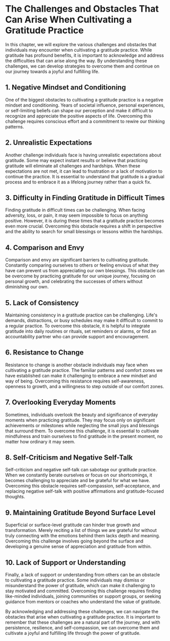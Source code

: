 The Challenges and Obstacles That Can Arise When Cultivating a Gratitude Practice
==========================================================================================

In this chapter, we will explore the various challenges and obstacles that individuals may encounter when cultivating a gratitude practice. While gratitude has profound benefits, it is important to acknowledge and address the difficulties that can arise along the way. By understanding these challenges, we can develop strategies to overcome them and continue on our journey towards a joyful and fulfilling life.

**1. Negative Mindset and Conditioning**
----------------------------------------

One of the biggest obstacles to cultivating a gratitude practice is a negative mindset and conditioning. Years of societal influence, personal experiences, or self-limiting beliefs can shape our perception and make it difficult to recognize and appreciate the positive aspects of life. Overcoming this challenge requires conscious effort and a commitment to rewire our thinking patterns.

**2. Unrealistic Expectations**
-------------------------------

Another challenge individuals face is having unrealistic expectations about gratitude. Some may expect instant results or believe that practicing gratitude will eliminate all challenges and hardships. When these expectations are not met, it can lead to frustration or a lack of motivation to continue the practice. It is essential to understand that gratitude is a gradual process and to embrace it as a lifelong journey rather than a quick fix.

**3. Difficulty in Finding Gratitude in Difficult Times**
---------------------------------------------------------

Finding gratitude in difficult times can be challenging. When facing adversity, loss, or pain, it may seem impossible to focus on anything positive. However, it is during these times that a gratitude practice becomes even more crucial. Overcoming this obstacle requires a shift in perspective and the ability to search for small blessings or lessons within the hardships.

**4. Comparison and Envy**
--------------------------

Comparison and envy are significant barriers to cultivating gratitude. Constantly comparing ourselves to others or feeling envious of what they have can prevent us from appreciating our own blessings. This obstacle can be overcome by practicing gratitude for our unique journey, focusing on personal growth, and celebrating the successes of others without diminishing our own.

**5. Lack of Consistency**
--------------------------

Maintaining consistency in a gratitude practice can be challenging. Life's demands, distractions, or busy schedules may make it difficult to commit to a regular practice. To overcome this obstacle, it is helpful to integrate gratitude into daily routines or rituals, set reminders or alarms, or find an accountability partner who can provide support and encouragement.

**6. Resistance to Change**
---------------------------

Resistance to change is another obstacle individuals may face when cultivating a gratitude practice. The familiar patterns and comfort zones we have established can make it challenging to embrace a new mindset and way of being. Overcoming this resistance requires self-awareness, openness to growth, and a willingness to step outside of our comfort zones.

**7. Overlooking Everyday Moments**
-----------------------------------

Sometimes, individuals overlook the beauty and significance of everyday moments when practicing gratitude. They may focus only on significant achievements or milestones while neglecting the small joys and blessings that surround them. To overcome this challenge, it is essential to cultivate mindfulness and train ourselves to find gratitude in the present moment, no matter how ordinary it may seem.

**8. Self-Criticism and Negative Self-Talk**
--------------------------------------------

Self-criticism and negative self-talk can sabotage our gratitude practice. When we constantly berate ourselves or focus on our shortcomings, it becomes challenging to appreciate and be grateful for what we have. Overcoming this obstacle requires self-compassion, self-acceptance, and replacing negative self-talk with positive affirmations and gratitude-focused thoughts.

**9. Maintaining Gratitude Beyond Surface Level**
-------------------------------------------------

Superficial or surface-level gratitude can hinder true growth and transformation. Merely reciting a list of things we are grateful for without truly connecting with the emotions behind them lacks depth and meaning. Overcoming this challenge involves going beyond the surface and developing a genuine sense of appreciation and gratitude from within.

**10. Lack of Support or Understanding**
----------------------------------------

Finally, a lack of support or understanding from others can be an obstacle to cultivating a gratitude practice. Some individuals may dismiss or misunderstand the power of gratitude, which can make it challenging to stay motivated and committed. Overcoming this challenge requires finding like-minded individuals, joining communities or support groups, or seeking guidance from mentors or coaches who understand the value of gratitude.

By acknowledging and addressing these challenges, we can navigate the obstacles that arise when cultivating a gratitude practice. It is important to remember that these challenges are a natural part of the journey, and with persistence, resilience, and self-compassion, we can overcome them and cultivate a joyful and fulfilling life through the power of gratitude.
